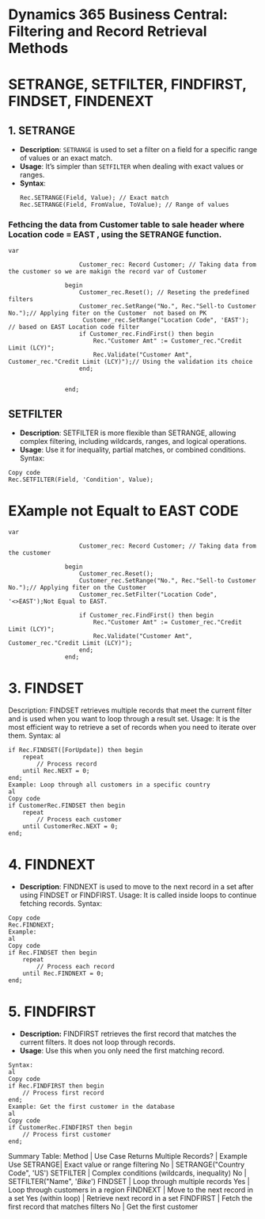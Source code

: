 # Dynamics 365 Business Central: Filtering and Record Retrieval Methods



# SETRANGE, SETFILTER, FINDFIRST, FINDSET, FINDENEXT

## 1. SETRANGE
- **Description**: `SETRANGE` is used to set a filter on a field for a specific range of values or an exact match.
- **Usage**: It’s simpler than `SETFILTER` when dealing with exact values or ranges.
- **Syntax**:
  ```al
  Rec.SETRANGE(Field, Value); // Exact match
  Rec.SETRANGE(Field, FromValue, ToValue); // Range of values
  ```
### Fethcing the data from Customer table to sale header where Location code = EAST , using the SETRANGE function.
```al
var

                    Customer_rec: Record Customer; // Taking data from the customer so we are makign the record var of Customer 

                begin
                    Customer_rec.Reset(); // Reseting the predefined filters
                    Customer_rec.SetRange("No.", Rec."Sell-to Customer No.");// Applying fiter on the Customer  not based on PK
                     Customer_rec.SetRange("Location Code", 'EAST'); // based on EAST Location code filter
                    if Customer_rec.FindFirst() then begin
                        Rec."Customer Amt" := Customer_rec."Credit Limit (LCY)";
                        Rec.Validate("Customer Amt", Customer_rec."Credit Limit (LCY)");// Using the validation its choice 
                    end;


                end;
```
## SETFILTER 
- **Description**: SETFILTER is more flexible than SETRANGE, allowing complex filtering, including wildcards, ranges, and logical operations.
- **Usage**: Use it for inequality, partial matches, or combined conditions.
Syntax:
```al
Copy code
Rec.SETFILTER(Field, 'Condition', Value);
```
# EXample not Equalt to EAST CODE
```al
var

                    Customer_rec: Record Customer; // Taking data from the customer

                begin
                    Customer_rec.Reset();
                    Customer_rec.SetRange("No.", Rec."Sell-to Customer No.");// Applying fiter on the Customer
                    Customer_rec.SetFilter("Location Code", '<>EAST');Not Equal to EAST.

                    if Customer_rec.FindFirst() then begin
                        Rec."Customer Amt" := Customer_rec."Credit Limit (LCY)";
                        Rec.Validate("Customer Amt", Customer_rec."Credit Limit (LCY)");
                    end;
                end;

```
# 3. FINDSET
Description: FINDSET retrieves multiple records that meet the current filter and is used when you want to loop through a result set.
Usage: It is the most efficient way to retrieve a set of records when you need to iterate over them.
Syntax:
al
```Copy code
if Rec.FINDSET([ForUpdate]) then begin
    repeat
        // Process record
    until Rec.NEXT = 0;
end;
Example: Loop through all customers in a specific country
al
Copy code
if CustomerRec.FINDSET then begin
    repeat
        // Process each customer
    until CustomerRec.NEXT = 0;
end;
```
# 4. FINDNEXT
- **Description**: FINDNEXT is used to move to the next record in a set after using FINDSET or FINDFIRST.
Usage: It is called inside loops to continue fetching records.
Syntax:
```al
Copy code
Rec.FINDNEXT;
Example:
al
Copy code
if Rec.FINDSET then begin
    repeat
        // Process each record
    until Rec.FINDNEXT = 0;
end;
```
# 5. FINDFIRST
- **Description:** FINDFIRST retrieves the first record that matches the current filters. It does not loop through records.
- **Usage**: Use this when you only need the first matching record.
```
Syntax:
al
Copy code
if Rec.FINDFIRST then begin
    // Process first record
end;
Example: Get the first customer in the database
al
Copy code
if CustomerRec.FINDFIRST then begin
    // Process first customer
end;
```
Summary Table:
Method	| Use Case	Returns Multiple Records?	| Example Use
SETRANGE|	Exact value or range filtering	No |	SETRANGE("Country Code", 'US')
SETFILTER |	Complex conditions (wildcards, inequality)	No |	SETFILTER("Name", '*Bike*')
FINDSET |	Loop through multiple records	Yes	| Loop through customers in a region
FINDNEXT	| Move to the next record in a set	Yes (within loop)	| Retrieve next record in a set
FINDFIRST |	Fetch the first record that matches filters	No |	Get the first customer

